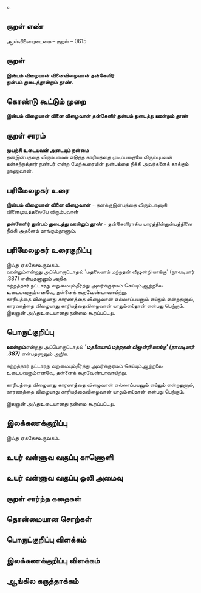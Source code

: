 உ

## குறள் எண் 

ஆள்வினையுடைமை   – குறள் – 0615  

## குறள் 

**இன்பம் விழையான் வினைவிழைவான் தன்கேளிர்  
துன்பம் துடைத்தூன்றும் தூண்.**  

## கொண்டு கூட்டும் முறை

**இன்பம் விழையான் வினை விழைவான் தன்கேளிர் துன்பம் துடைத்து ஊன்றும் தூண்**

## குறள் சாரம் 

**முயற்சி உடையவன் அடையும் நன்மை**  
தன்இன்பத்தை விரும்பாமல் எடுத்த காரியத்தை முடிப்பதையே விரும்புபவன் தன்சுற்றத்தார் நண்பர் என்ற மேற்கூரையின் துன்பத்தை நீக்கி அவர்களைக் காக்கும் தூணாவான்.  

## பரிமேலழகர் உரை

**இன்பம் விழையான் வினை விழைவான்** - தனக்குஇன்பத்தை விரும்பானாகி வினைமுடித்தலையே விரும்புவான்  

**தன்கேளிர் துன்பம் துடைத்து ஊன்றும் தூண்** - தன்கேளிராகிய பாரத்தின்துன்பத்தினை நீக்கி அதனைத் தாங்கும்தூணாம். 

## பரிமேலழகர் உரைகுறிப்பு   

இஃது ஏகதேசஉருவகம்.  
ஊன்றும்என்றது அப்பொருட்டாதல் 'மதலையாய் மற்றதன் வீழூன்றி யாங்கு' (நாலடியார் .387) என்பதனானும் அறிக.  
சுற்றத்தார் நட்டாரது வறுமையும்தீர்த்து அவர்க்குஏமம் செய்யும்ஆற்றலை உடையவனாம்எனவே, தன்னைக் கூறவேண்டாவாயிற்று.  
காரியத்தை விழையாது காரணத்தை விழைவான் எல்லாப்பயனும் எய்தும் என்றதனால், காரணத்தை விழையாது காரியத்தைவிழைவான் யாதும்எய்தான் என்பது பெற்றாம்.  
இதனான் அஃதுஉடையானது நன்மை கூறப்பட்டது.    

## பொருட்குறிப்பு 

**ஊன்றும்**என்றது அப்பொருட்டாதல் _**'மதலையாய் மற்றதன் வீழூன்றி யாங்கு' (நாலடியார் .387)**_ என்பதனானும் அறிக.

சுற்றத்தார் நட்டாரது வறுமையும்தீர்த்து அவர்க்குஏமம் செய்யும்ஆற்றலை உடையவனாம்எனவே, தன்னைக் கூறவேண்டாவாயிற்று. 

காரியத்தை விழையாது காரணத்தை விழைவான் எல்லாப்பயனும் எய்தும் என்றதனால்,  
காரணத்தை விழையாது காரியத்தைவிழைவான் யாதும்எய்தான் என்பது பெற்றாம்.    

இதனான் அஃதுஉடையானது நன்மை கூறப்பட்டது.     

## இலக்கணக்குறிப்பு  

இஃது ஏகதேசஉருவகம்.    

## உயர் வள்ளுவ வகுப்பு காணொளி


## உயர் வள்ளுவ வகுப்பு ஒலி அமைவு 

 
## குறள் சார்ந்த கதைகள் 


## தொன்மையான சொற்கள்


## பொருட்குறிப்பு விளக்கம்


## இலக்கணக்குறிப்பு விளக்கம்


## ஆங்கில கருத்தாக்கம் 


